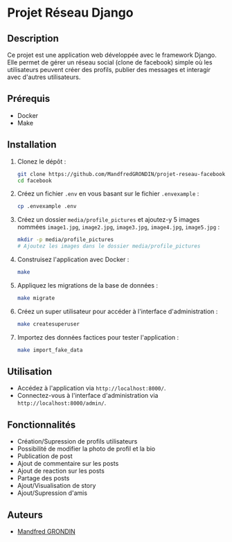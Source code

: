 # Projet Réseau Django

## Description
Ce projet est une application web développée avec le framework Django. Elle permet de gérer un réseau social (clone de facebook) simple où les utilisateurs peuvent créer des profils, publier des messages et interagir avec d'autres utilisateurs.

## Prérequis
- Docker
- Make

## Installation
1. Clonez le dépôt :
    ```bash
    git clone https://github.com/MandfredGRONDIN/projet-reseau-facebook.git
    cd facebook
    ```

2. Créez un fichier `.env` en vous basant sur le fichier `.envexample` :
    ```bash
    cp .envexample .env
    ```

3. Créez un dossier `media/profile_pictures` et ajoutez-y 5 images nommées `image1.jpg`, `image2.jpg`, `image3.jpg`, `image4.jpg`, `image5.jpg` :
    ```bash
    mkdir -p media/profile_pictures
    # Ajoutez les images dans le dossier media/profile_pictures
    ```

4. Construisez l'application avec Docker :
    ```bash
    make
    ```

5. Appliquez les migrations de la base de données :
    ```bash
    make migrate
    ```

6. Créez un super utilisateur pour accéder à l'interface d'administration :
    ```bash
    make createsuperuser
    ```

7. Importez des données factices pour tester l'application :
    ```bash
    make import_fake_data
    ```

## Utilisation
- Accédez à l'application via `http://localhost:8000/`.
- Connectez-vous à l'interface d'administration via `http://localhost:8000/admin/`.

## Fonctionnalités
- Création/Supression de profils utilisateurs
- Possibilité de modifier la photo de profil et la bio
- Publication de post
- Ajout de commentaire sur les posts
- Ajout de reaction sur les posts
- Partage des posts
- Ajout/Visualisation de story
- Ajout/Supression d'amis

## Auteurs
- [Mandfred GRONDIN](https://github.com/MandfredGRONDIN)
